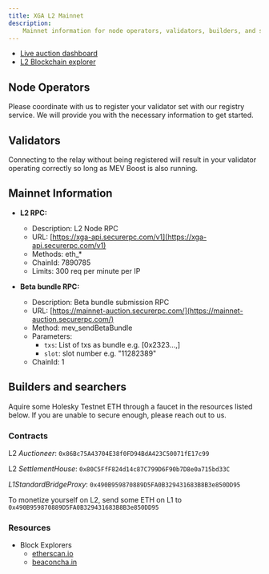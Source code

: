 ```yaml
---
title: XGA L2 Mainnet
description:
    Mainnet information for node operators, validators, builders, and searchers.
---
```


- [Live auction dashboard](https://mainnet-auction-dashboard.securerpc.com/)
- [L2 Blockchain explorer](https://mainnet-blockscout.securerpc.com/)

## Node Operators

Please coordinate with us to register your validator set with our registry
service. We will provide you with the necessary information to get started.

## Validators

Connecting to the relay without being registered will result in your validator
operating correctly so long as MEV Boost is also running.

## Mainnet Information

-   **L2 RPC:**

    -   Description: L2 Node RPC
    -   URL:
        [https://xga-api.securerpc.com/v1](https://xga-api.securerpc.com/v1)
    -   Methods: eth\_\*
    -   ChainId: 7890785
    -   Limits: 300 req per minute per IP

-   **Beta bundle RPC:**
    -   Description: Beta bundle submission RPC
    -   URL:
        [https://mainnet-auction.securerpc.com/](https://mainnet-auction.securerpc.com/)
    -   Method: mev_sendBetaBundle
    -   Parameters:
        -   `txs`: List of txs as bundle e.g. [0x2323...,]
        -   `slot`: slot number e.g. "11282389"
    -   ChainId: 1

## Builders and searchers

Aquire some Holesky Testnet ETH through a faucet in the resources listed below.
If you are unable to secure enough, please reach out to us.

### Contracts

L2 _Auctioneer_: `0x86Bc75A43704E38f0FD94BdA423C50071fE17c99`

L2 _SettlementHouse_: `0x80C5FfF824d14c87C799D6F90b7D8e0a715bd33C`

_L1StandardBridgeProxy_: `0x490B959870889D5FA0B329431683B8B3e850DD95`

To monetize yourself on L2, send some ETH on L1 to
`0x490B959870889D5FA0B329431683B8B3e850DD95`

### Resources

-   Block Explorers
    -   [etherscan.io](https://etherscan.io/)
    -   [beaconcha.in](https://beaconcha.in/)
